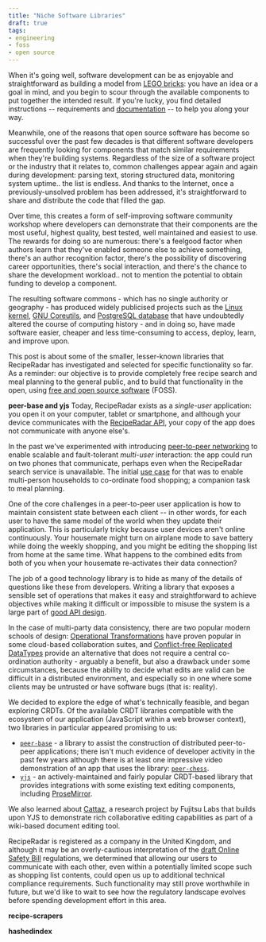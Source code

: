 ```yaml
---
title: "Niche Software Libraries"
draft: true
tags:
- engineering
- foss
- open source
---
```

When it's going well, software development can be as enjoyable and straightforward as building a model from [LEGO bricks](https://www.lego.com): you have an idea or a goal in mind, and you begin to scour through the available components to put together the intended result.  If you're lucky, you find detailed instructions -- requirements and [documentation](https://about.readthedocs.com/) -- to help you along your way.

Meanwhile, one of the reasons that open source software has become so successful over the past few decades is that different software developers are frequently looking for components that match similar requirements when they're building systems.  Regardless of the size of a software project or the industry that it relates to, common challenges appear again and again during development: parsing text, storing structured data, monitoring system uptime.. the list is endless.  And thanks to the Internet, once a previously-unsolved problem has been addressed, it's straightforward to share and distribute the code that filled the gap.

Over time, this creates a form of self-improving software community workshop where developers can demonstrate that their components are the most useful, highest quality, best tested, well maintained and easiest to use.  The rewards for doing so are numerous: there's a feelgood factor when authors learn that they've enabled someone else to achieve something, there's an author recognition factor, there's the possibility of discovering career opportunities, there's social interaction, and there's the chance to share the development workload.. not to mention the potential to obtain funding to develop a component.

The resulting software commons - which has no single authority or geography - has produced widely publicised projects such as the [Linux kernel](https://www.kernel.org), [GNU Coreutils](https://www.gnu.org/software/coreutils/coreutils.html), and [PostgreSQL database](https://www.postgresql.org) that have undoubtedly altered the course of computing history - and in doing so, have made software easier, cheaper and less time-consuming to access, deploy, learn, and improve upon.

This post is about some of the smaller, lesser-known libraries that RecipeRadar has investigated and selected for specific functionality so far.  As a reminder: our objective is to provide completely free recipe search and meal planning to the general public, and to build that functionality in the open, using [free and open source software](https://en.wikipedia.org/wiki/Free_and_open-source_software) (FOSS).

**peer-base and yjs**
Today, RecipeRadar exists as a _single-user_ application: you open it on your computer, tablet or smartphone, and although your device communicates with the [RecipeRadar API](https://github.com/openculinary/api/), your copy of the app does not communicate with anyone else's.

In the past we've experimented with introducing [peer-to-peer networking](https://en.wikipedia.org/wiki/Peer-to-peer) to enable scalable and fault-tolerant _multi-user_ interaction: the app could run on two phones that communicate, perhaps even when the RecipeRadar search service is unavailable.  The initial [use case](https://www.usability.gov/how-to-and-tools/methods/use-cases.html) for that was to enable multi-person households to co-ordinate food shopping; a companion task to meal planning.

One of the core challenges in a peer-to-peer user application is how to maintain consistent state between each client -- in other words, for each user to have the same model of the world when they update their application.  This is particularly tricky because user devices aren't online continuously.  Your housemate might turn on airplane mode to save battery while doing the weekly shopping, and you might be editing the shopping list from home at the same time.  What happens to the combined edits from both of you when your housemate re-activates their data connection?

The job of a good technology library is to hide as many of the details of questions like these from developers.  Writing a library that exposes a sensible set of operations that makes it easy and straightforward to achieve objectives while making it difficult or impossible to misuse the system is a large part of [good API design](https://www.redhat.com/en/topics/api/what-is-api-design).

In the case of multi-party data consistency, there are two popular modern schools of design: [Operational Transformations](https://en.wikipedia.org/wiki/Operational_transformation) have proven popular in some cloud-based collaboration suites, and [Conflict-free Replicated DataTypes](https://crdt.tech/) provide an alternative that does not require a central co-ordination authority - arguably a benefit, but also a drawback under some circumstances, because the ability to decide what edits are valid can be difficult in a distributed environment, and especially so in one where some clients may be untrusted or have software bugs (that is: reality).

We decided to explore the edge of what's technically feasible, and began exploring CRDTs.  Of the available CRDT libraries compatible with the ecosystem of our application (JavaScript within a web browser context), two libraries in particular appeared promising to us:

  - [`peer-base`](https://github.com/peer-base/peer-base/) - a library to assist the construction of distributed peer-to-peer applications; there isn't much evidence of developer activity in the past few years although there is at least one impressive video demonstration of an app that uses the library: [`peer-chess`](https://github.com/jbenet/peer-chess/).
  - [`yjs`](https://github.com/yjs/yjs/) - an actively-maintained and fairly popular CRDT-based library that provides integrations with some existing text editing components, including [ProseMirror](https://prosemirror.net/).

We also learned about [Cattaz](https://github.com/FujitsuLaboratories/cattaz/), a research project by Fujitsu Labs that builds upon YJS to demonstrate rich collaborative editing capabilities as part of a wiki-based document editing tool.

RecipeRadar is registered as a company in the United Kingdom, and although it may be an overly-cautious interpretation of the [draft Online Safety Bill](https://www.gov.uk/government/publications/draft-online-safety-bill) regulations, we determined that allowing our users to communicate with each other, even within a potentially limited scope such as shopping list contents, could open us up to additional technical compliance requirements.  Such functionality may still prove worthwhile in future, but we'd like to wait to see how the regulatory landscape evolves before spending development effort in this area.

**recipe-scrapers**

**hashedindex**
